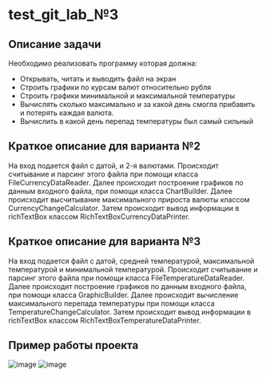 # test_git_lab_№3

## Описание задачи

Необходимо реализовать программу которая должна:

- Открывать, читать и выводить файл на экран
- Строить графики по курсам валют относительно рубля
- Строить графики минимальной и максимальной температуры
- Вычислять сколько максимально и за какой день
смогла прибавить и потерять каждая валюта.
- Вычислить в какой день перепад температуры был самый сильный

## Краткое описание для варианта №2

На вход подается файл с датой, и 2-я валютами. Происходит считывание и парсинг этого файла при помощи класса FileCurrencyDataReader. Далее происходит построение графиков по данным входного файла, при помощи класса ChartBuilder. Далее происходит высчитывание максимального прироста валюты классом CurrencyChangeCalculator. Затем происходит вывод информации в richTextBox классом RichTextBoxCurrencyDataPrinter.

## Краткое описание для варианта №3

На вход подается файл с датой, средней температурой, максимальной температурой и минимальной температурой. Происходит считывание и парсинг этого файла при помощи класса FileTemperatureDataReader. Далее происходит построение графиков по данным входного файла, при помощи класса GraphicBuilder. Далее происходит вычисление максимального перепада температуры при помощи класса TemperatureChangeCalculator. Затем происходит вывод информации в richTextBox классом RichTextBoxTemperatureDataPrinter.

## Пример работы проекта
![image](https://github.com/CryBow/test_git/assets/46450848/d1ce6e73-a7fe-46d1-a38a-70b36bebca98)
![image](https://github.com/CryBow/test_git/assets/46450848/2d1cbd73-0ab9-40c6-9ad7-247ae98fb1bd)

